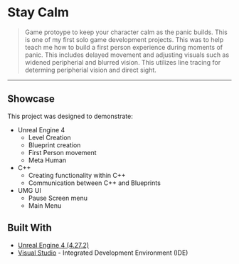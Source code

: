 # Stay Calm
> Game protoype to keep your character calm as the panic builds.
This is one of my first solo game development projects. This was to help teach me how to build a first person experience during moments of panic. This includes delayed movement and adjusting visuals such as widened peripherial and blurred vision. This utilizes line tracing for determing peripherial vision and direct sight.

---

## Showcase

This project was designed to demonstrate:

* Unreal Engine 4
  * Level Creation
  * Blueprint creation
  * First Person movement
  * Meta Human
* C++
  * Creating functionality within C++ 
  * Communication between C++ and Blueprints
* UMG UI
  * Pause Screen menu
  * Main Menu


## Built With

* [Unreal Engine 4 (4.27.2)](https://www.unrealengine.com/en-US/download)
* [Visual Studio](https://visualstudio.microsoft.com/downloads/) - Integrated Development Environment (IDE)




[linkedin-url]: https://www.linkedin.com/in/kirsten-saling/
